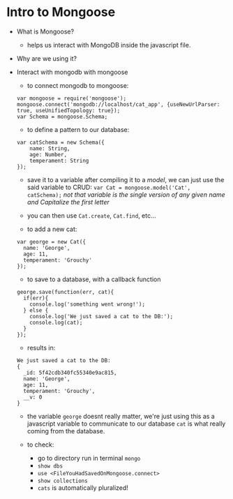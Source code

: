 # Intro to Mongoose      

  * What is Mongoose?
    - helps us interact with MongoDB inside the javascript file.
  * Why are we using it?

  * Interact with mongodb with mongoose
    - to connect mongodb to mongoose:
    ```
    var mongoose = require('mongoose');
    mongoose.connect('mongodb://localhost/cat_app', {useNewUrlParser: true, useUnifiedTopology: true});
    var Schema = mongoose.Schema;
    ```

    - to define a pattern to our database:
    ```
    var catSchema = new Schema({
        name: String,
        age: Number,
        temperament: String
    });
    ```

    - save it to a variable after compiling it to a *model*, we can just use the said variable to CRUD:
    `var Cat = mongoose.model('Cat', catSchema);` *not that variable is the single version of any given name and Capitalize the first letter*
    - you can then use `Cat.create`, `Cat.find`, etc...

    - to add a new cat:
    ```
    var george = new Cat({
      name: 'George',
      age: 11,
      temperament: 'Grouchy'
    });
    ```

    - to save to a database, with a callback function
    ```
    george.save(function(err, cat){
      if(err){
        console.log('something went wrong!');
      } else {
        console.log('We just saved a cat to the DB:');
        console.log(cat);
      }
    });
    ```

    - results in:
    ```
    We just saved a cat to the DB:
    {
      _id: 5f42cdb340fc55340e9ac815,
      name: 'George',
      age: 11,
      temperament: 'Grouchy',
      __v: 0
    }
    ```
    - the variable `george` doesnt really matter, we're just using this as a javascript variable to communicate to our database `cat` is what really coming from the database.

    - to check:
      - go to directory run in terminal `mongo`
      - `show dbs`
      - `use <FileYouHadSavedOnMongoose.connect>`
      - `show collections`
      - `cats` is automatically pluralized!
